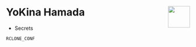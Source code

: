 # YoKina Hamada <img src="https://cdn.discordapp.com/attachments/863056311569481729/871394565117055046/logo.png" width="60px" align="right">

- Secrets 

```` 
RCLONE_CONF
````